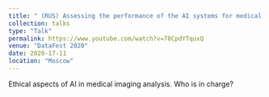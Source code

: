 ```yaml
---
title: " (RUS) Assessing the performance of the AI systems for medical images"
collection: talks
type: "Talk"
permalink: https://www.youtube.com/watch?v=78CpdYTquxQ
venue: "DataFest 2020"
date: 2020-17-11
location: "Moscow"
---
```

<!-- 
[More information here](http://example2.com) -->

Ethical aspects of AI in medical imaging analysis. Who is in charge?
